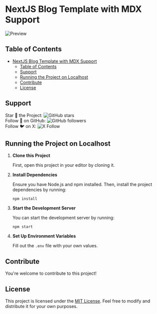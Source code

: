 # NextJS Blog Template with MDX Support

![Preview](/preview.gif)

## Table of Contents

- [NextJS Blog Template with MDX Support](#nextjs-blog-template-with-mdx-support)
  - [Table of Contents](#table-of-contents)
  - [Support](#support)
  - [Running the Project on Localhost](#running-the-project-on-localhost)
  - [Contribute](#contribute)
  - [License](#license)

## Support
Star 🌟 the Project: ![GitHub stars](https://img.shields.io/github/stars/maxontech/nextjs-mdx-blog.svg?style=social&label=Star)
<br>
Follow 🤝 on GitHub: ![GitHub followers](https://img.shields.io/github/followers/maxontech.svg?style=social&label=Follow)
<br>
Follow 🐦 on X: ![X Follow](https://img.shields.io/twitter/follow/max_on_tech?style=social)

## Running the Project on Localhost

1. **Clone this Project**

   First, open this project in your editor by cloning it.

2.  **Install Dependencies**

    Ensure you have Node.js and npm installed. Then, install the project dependencies by running:

    `npm install`

3. **Start the Development Server**

    You can start the development server by running:

    `npm start`

4. **Set Up Environment Variables**

    Fill out the `.env` file with your own values.

## Contribute

You're welcome to contribute to this project!


## License

This project is licensed under the [MIT License](https://opensource.org/licenses/MIT). Feel free to modify and distribute it for your own purposes.